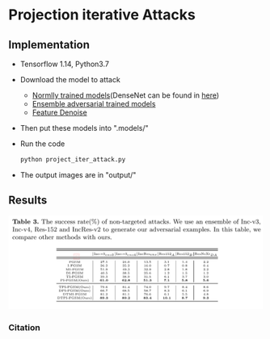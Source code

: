 # Projection iterative  Attacks

## Implementation
- Tensorflow 1.14, Python3.7

- Download the model to attack

  - [Normlly trained models](https://github.com/tensorflow/models/tree/master/research/slim#Pretrained)(DenseNet can be found in [here](https://github.com/flyyufelix/DenseNet-Keras))
  - [Ensemble  adversarial trained models](https://github.com/tensorflow/models/tree/master/research/adv_imagenet_models?spm=5176.12282029.0.0.3a9e79b7cynrQf)
  - [Feature  Denoise](https://github.com/facebookresearch/ImageNet-Adversarial-Training)

- Then put these models into ".models/"

- Run the code

  ```python
  python project_iter_attack.py
  ```

- The output images are in "output/"



## Results

![TIM截图20200225160731](TIM截图20200225160731.png)



### Citation

